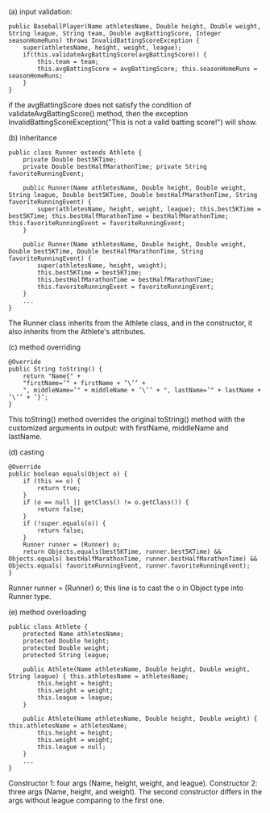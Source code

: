 (a) input validation:
```agsl
public BaseballPlayer(Name athletesName, Double height, Double weight, String league, String team, Double avgBattingScore, Integer seasonHomeRuns) throws InvalidBattingScoreException {
    super(athletesName, height, weight, league); 
    if(this.validateAvgBattingScore(avgBattingScore)) {
        this.team = team;
        this.avgBattingScore = avgBattingScore; this.seasonHomeRuns = seasonHomeRuns;
    } 
}
```
if the avgBattingScore does not satisfy the condition of validateAvgBattingScore() method,
then the exception InvalidBattingScoreException("This is not a valid batting score!") will show.



(b) inheritance
```agsl
public class Runner extends Athlete {
    private Double best5KTime;
    private Double bestHalfMarathonTime; private String favoriteRunningEvent;

    public Runner(Name athletesName, Double height, Double weight, String league, Double best5KTime, Double bestHalfMarathonTime, String favoriteRunningEvent) {
        super(athletesName, height, weight, league); this.best5KTime = best5KTime; this.bestHalfMarathonTime = bestHalfMarathonTime; this.favoriteRunningEvent = favoriteRunningEvent;
    }

    public Runner(Name athletesName, Double height, Double weight, Double best5KTime, Double bestHalfMarathonTime, String favoriteRunningEvent) {
        super(athletesName, height, weight); 
        this.best5KTime = best5KTime; 
        this.bestHalfMarathonTime = bestHalfMarathonTime; 
        this.favoriteRunningEvent = favoriteRunningEvent;
    }
    ...
}
```
The Runner class inherits from the Athlete class, and in the constructor, it also inherits from the Athlete's attributes.

(c) method overriding
```agsl
@Override
public String toString() {
    return "Name{" +
    "firstName=’" + firstName + ’\’’ +
    ", middleName=’" + middleName + ’\’’ + ", lastName=’" + lastName + ’\’’ + ’}’;
}
```
This toString() method overrides the original toString() method with the customized arguments in output:
with firstName, middleName and lastName.

(d) casting
```agsl
@Override
public boolean equals(Object o) {
    if (this == o) { 
        return true;
    }
    if (o == null || getClass() != o.getClass()) {
        return false; 
    }
    if (!super.equals(o)) { 
        return false;
    }
    Runner runner = (Runner) o;
    return Objects.equals(best5KTime, runner.best5KTime) && Objects.equals( bestHalfMarathonTime, runner.bestHalfMarathonTime) && Objects.equals( favoriteRunningEvent, runner.favoriteRunningEvent);
}

```
Runner runner = (Runner) o; this line is to cast the o in Object type into Runner type.

(e) method overloading
```agsl
public class Athlete {
    protected Name athletesName; 
    protected Double height; 
    protected Double weight; 
    protected String league;

    public Athlete(Name athletesName, Double height, Double weight, String league) { this.athletesName = athletesName;
        this.height = height;
        this.weight = weight;
        this.league = league; 
    }
    
    public Athlete(Name athletesName, Double height, Double weight) { this.athletesName = athletesName;
        this.height = height;
        this.weight = weight;
        this.league = null; 
    }
    ...
}
```

Constructor 1: four args (Name, height, weight, and league).
Constructor 2: three args (Name, height, and weight).
The second constructor differs in the args without league comparing to the first one.